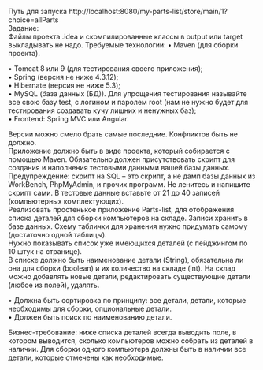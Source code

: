 Путь для запуска http://localhost:8080/my-parts-list/store/main/1?choice=allParts<br>
Задание:<br>
Файлы проекта .idea и скомпилированные классы в output или target выкладывать не надо. Требуемые технологии:  • Maven (для сборки проекта).<br><p>
• Tomcat 8 или 9 (для тестирования своего приложения); <br>
• Spring (версия не ниже 4.3.12); <br>
• Hibernate (версия не ниже 5.3); <br>
• MySQL (база данных (БД)). Для упрощения тестирования называйте все свою базу test, с логином и паролем root (нам не нужно будет для     тестирования создавать кучу лишних и ненужных баз); <br>
• Frontend: Spring MVC или Angular. <br><p>
Версии можно смело брать самые последние. Конфликтов быть не должно.<br>
Приложение должно быть в виде проекта, который собирается с помощью Maven. Обязательно должен присутствовать скрипт для создания и наполнения тестовыми данными вашей базы данных. Предупреждение: скрипт на SQL – это скрипт, а не дамп базы данных из WorkBench, PhpMyAdmin, и прочих программ. Не ленитесь и напишите скрипт сами. В тестовые данные вставьте от 21 до 40 записей (компьютерных комплектующих).<br>
Реализовать простенькое приложение Parts-list, для отображения списка деталей для сборки компьютеров на складе. Записи хранить в базе данных. Схему таблички для хранения нужно придумать самому (достаточно одной таблицы). <br>
Нужно показывать список уже имеющихся деталей (с пейджингом по 10 штук на странице). <br>
В списке должно быть наименование детали (String), обязательна ли она для сборки (boolean) и их количество на складе (int). На склад можно добавлять новые детали, редактировать существующие детали (любое из полей), удалять.<br><p>
  • Должна быть сортировка по принципу: все детали, детали, которые необходимы для сборки, опциональные детали. <br> 
  • Должен быть поиск по наименованию детали. <br><p>
Бизнес-требование: ниже списка деталей всегда выводить поле, в котором выводится, сколько компьютеров можно собрать из деталей в наличии. Для сборки одного компьютера должны быть в наличии все детали, которые отмечены как необходимые.<br>
